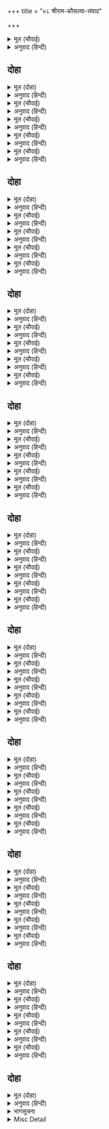 +++
title = "०८ श्रीराम-कौसल्या-संवाद"

+++


<details><summary>मूल (चौपाई)</summary>

अति बिषाद बस लोग लोगाईं।  
गए मातु पहिं रामु गोसाईं॥  
मुख प्रसन्न चित चौगुन चाऊ।  
मिटा सोचु जनि राखै राऊ॥
</details>

<details><summary>अनुवाद (हिन्दी)</summary>

सभी पुरुष और स्त्रियाँ अत्यन्त विषादके वश हो रहे हैं। स्वामी श्रीरामचन्द्रजी माता कौसल्याके पास गये। उनका मुख प्रसन्न है और चित्तमें चौगुना चाव (उत्साह) है। यह सोच मिट गया है कि राजा कहीं रख न लें। [श्रीरामजीको राजतिलककी बात सुनकर विषाद हुआ था कि सब भाइयोंको छोड़कर बड़े भाई मुझको ही राजतिलक क्यों होता है। अब माता कैकेयीकी आज्ञा और पिताकी मौन सम्मति पाकर वह सोच मिट गया।]॥ ४॥
</details>

## दोहा


<details><summary>मूल (दोहा)</summary>

नव गयंदु रघुबीर मनु राजु अलान समान।  
छूट जानि बन गवनु सुनि उर अनंदु अधिकान॥ ५१॥
</details>

<details><summary>अनुवाद (हिन्दी)</summary>

श्रीरामचन्द्रजीका मन नये पकड़े हुए हाथीके समान और राजतिलक उस हाथीके बाँधनेकी काँटेदार लोहेकी बेड़ीके समान है। ‘वन जाना है’ यह सुनकर, अपनेको बन्धनसे छूटा जानकर, उनके हृदयमें आनन्द बढ़ गया है॥ ५१॥
</details>

<details><summary>मूल (चौपाई)</summary>

रघुकुल तिलक जोरि दोउ हाथा।  
मुदित मातु पद नायउ माथा॥  
दीन्हि असीस लाइ उर लीन्हे।  
भूषन बसन निछावरि कीन्हे॥
</details>

<details><summary>अनुवाद (हिन्दी)</summary>

रघुकुलतिलक श्रीरामचन्द्रजीने दोनों हाथ जोड़कर आनन्दके साथ माताके चरणोंमें सिर नवाया। माताने आशीर्वाद दिया, अपने हृदयसे लगा लिया और उनपर गहने तथा कपड़े न्यौछावर किये॥ १॥
</details>

<details><summary>मूल (चौपाई)</summary>

बार बार मुख चुंबति माता।  
नयन नेह जलु पुलकित गाता॥  
गोद राखि पुनि हृदयँ लगाए।  
स्रवत प्रेमरस पयद सुहाए॥
</details>

<details><summary>अनुवाद (हिन्दी)</summary>

माता बार-बार श्रीरामचन्द्रजीका मुख चूम रही हैं। नेत्रोंमें प्रेमका जल भर आया है और सब अङ्ग पुलकित हो गये हैं। श्रीरामको अपनी गोदमें बैठाकर फिर हृदयसे लगा लिया। सुन्दर स्तन प्रेमरस (दूध) बहाने लगे॥ २॥
</details>

<details><summary>मूल (चौपाई)</summary>

प्रेमु प्रमोदु न कछु कहि जाई।  
रंक धनद पदबी जनु पाई॥  
सादर सुंदर बदनु निहारी।  
बोली मधुर बचन महतारी॥
</details>

<details><summary>अनुवाद (हिन्दी)</summary>

उनका प्रेम और महान् आनन्द कुछ कहा नहीं जाता। मानो कंगालने कुबेरका पद पा लिया हो। बड़े आदरके साथ सुन्दर मुख देखकर माता मधुर वचन बोलीं—॥ ३॥
</details>

<details><summary>मूल (चौपाई)</summary>

कहहु तात जननी बलिहारी।  
कबहिं लगन मुद मंगलकारी॥  
सुकृत सील सुख सीवँ सुहाई।  
जनम लाभ कइ अवधि अघाई॥
</details>

<details><summary>अनुवाद (हिन्दी)</summary>

हे तात! माता बलिहारी जाती है, कहो, वह आनन्द-मङ्गलकारी लग्न कब है, जो मेरे पुण्य, शील और सुखकी सुन्दर सीमा है और जन्म लेनेके लाभकी पूर्णतम अवधि है;॥ ४॥
</details>

## दोहा


<details><summary>मूल (दोहा)</summary>

जेहि चाहत नर नारि सब अति आरत एहि भाँति।  
जिमि चातक चातकि तृषित बृष्टि सरद रितु स्वाति॥ ५२॥
</details>

<details><summary>अनुवाद (हिन्दी)</summary>

तथा जिस (लग्न) को सभी स्त्री-पुरुष अत्यन्त व्याकुलतासे इस प्रकार चाहते हैं जिस प्रकार प्याससे चातक और चातकी शरद्-ऋतुके स्वातिनक्षत्रकी वर्षाको चाहते हैं॥ ५२॥
</details>

<details><summary>मूल (चौपाई)</summary>

तात जाउँ बलि बेगि नहाहू।  
जो मन भाव मधुर कछु खाहू॥  
पितु समीप तब जाएहु भैआ।  
भइ बड़ि बार जाइ बलि मैआ॥
</details>

<details><summary>अनुवाद (हिन्दी)</summary>

हे तात! मैं बलैया लेती हूँ, तुम जल्दी नहा लो और जो मन भावे, कुछ मिठाई खा लो। भैया! तब पिताके पास जाना। बहुत देर हो गयी है, माता बलिहारी जाती है॥ १॥
</details>

<details><summary>मूल (चौपाई)</summary>

मातु बचन सुनि अति अनुकूला।  
जनु सनेह सुरतरु के फूला॥  
सुख मकरंद भरे श्रियमूला।  
निरखि राम मनु भवँरु न भूला॥
</details>

<details><summary>अनुवाद (हिन्दी)</summary>

माताके अत्यन्त अनुकूल वचन सुनकर—जो मानो स्नेहरूपी कल्पवृक्षके फूल थे, जो सुखरूपी मकरन्द (पुष्परस) से भरे थे और श्री (राजलक्ष्मी) के मूल थे—ऐसे वचनरूपी फूलोंको देखकर श्रीरामचन्द्रजीका मनरूपी भौंरा उनपर नहीं भूला॥ २॥
</details>

<details><summary>मूल (चौपाई)</summary>

धरम धुरीन धरम गति जानी।  
कहेउ मातु सन अति मृदु बानी॥  
पिताँ दीन्ह मोहि कानन राजू।  
जहँ सब भाँति मोर बड़ काजू॥
</details>

<details><summary>अनुवाद (हिन्दी)</summary>

धर्मधुरीण श्रीरामचन्द्रजीने धर्मकी गतिको जानकर मातासे अत्यन्त कोमल वाणीसे कहा—हे माता! पिताजीने मुझको वनका राज्य दिया है, जहाँ सब प्रकारसे मेरा बड़ा काम बननेवाला है॥ ३॥
</details>

<details><summary>मूल (चौपाई)</summary>

आयसु देहि मुदित मन माता।  
जेहिं मुद मंगल कानन जाता॥  
जनि सनेह बस डरपसि भोरें।  
आनँदु अंब अनुग्रह तोरें॥
</details>

<details><summary>अनुवाद (हिन्दी)</summary>

हे माता! तू प्रसन्न मनसे मुझे आज्ञा दे, जिससे मेरी वनयात्रामें आनन्द-मङ्गल हो। मेरे स्नेहवश भूलकर भी डरना नहीं। हे माता! तेरी कृपासे आनन्द ही होगा॥ ४॥
</details>

## दोहा


<details><summary>मूल (दोहा)</summary>

बरष चारिदस बिपिन बसि करि पितु बचन प्रमान।  
आइ पाय पुनि देखिहउँ मनु जनि करसि मलान॥ ५३॥
</details>

<details><summary>अनुवाद (हिन्दी)</summary>

चौदह वर्ष वनमें रहकर, पिताजीके वचनको प्रमाणित (सत्य) कर, फिर लौटकर तेरे चरणोंका दर्शन करूँगा; तू मनको म्लान (दुःखी) न कर॥ ५३॥
</details>

<details><summary>मूल (चौपाई)</summary>

बचन बिनीत मधुर रघुबर के।  
सर सम लगे मातु उर करके॥  
सहमि सूखि सुनि सीतलि बानी।  
जिमि जवास परें पावस पानी॥
</details>

<details><summary>अनुवाद (हिन्दी)</summary>

रघुकुलमें श्रेष्ठ श्रीरामजीके ये बहुत ही नम्र और मीठे वचन माताके हृदयमें बाणके समान लगे और कसकने लगे। उस शीतल वाणीको सुनकर कौसल्या वैसे ही सहमकर सूख गयीं जैसे बरसातका पानी पड़नेसे जवासा सूख जाता है॥ १॥
</details>

<details><summary>मूल (चौपाई)</summary>

कहि न जाइ कछु हृदय बिषादू।  
मनहुँ मृगी सुनि केहरि नादू॥  
नयन सजल तन थर थर काँपी।  
माजहि खाइ मीन जनु मापी॥
</details>

<details><summary>अनुवाद (हिन्दी)</summary>

हृदयका विषाद कुछ कहा नहीं जाता। मानो सिंहकी गर्जना सुनकर हिरनी विकल हो गयी हो। नेत्रोंमें जल भर आया, शरीर थर-थर काँपने लगा। मानो मछली माँजा (पहली वर्षाका फेन) खाकर बदहवास हो गयी हो!॥ २॥
</details>

<details><summary>मूल (चौपाई)</summary>

धरि धीरजु सुत बदनु निहारी।  
गदगद बचन कहति महतारी॥  
तात पितहि तुम्ह प्रान पिआरे।  
देखि मुदित नित चरित तुम्हारे॥
</details>

<details><summary>अनुवाद (हिन्दी)</summary>

धीरज धरकर, पुत्रका मुख देखकर माता गद्गद वचन कहने लगीं—हे तात! तुम तो पिताको प्राणोंके समान प्रिय हो। तुम्हारे चरित्रोंको देखकर वे नित्य प्रसन्न होते थे॥ ३॥
</details>

<details><summary>मूल (चौपाई)</summary>

राजु देन कहुँ सुभ दिन साधा।  
कहेउ जान बन केहिं अपराधा॥  
तात सुनावहु मोहि निदानू।  
को दिनकर कुल भयउ कृसानू॥
</details>

<details><summary>अनुवाद (हिन्दी)</summary>

राज्य देनेके लिये उन्होंने ही शुभ दिन सोधवाया था। फिर अब किस अपराधसे वन जानेको कहा? हे तात! मुझे इसका कारण सुनाओ! सूर्यवंश [रूपी वन] को जलानेके लिये अग्नि कौन हो गया?॥ ४॥
</details>

## दोहा


<details><summary>मूल (दोहा)</summary>

निरखि राम रुख सचिवसुत कारनु कहेउ बुझाइ।  
सुनि प्रसंगु रहि मूक जिमि दसा बरनि नहिं जाइ॥ ५४॥
</details>

<details><summary>अनुवाद (हिन्दी)</summary>

तब श्रीरामचन्द्रजीका रुख देखकर मन्त्रीके पुत्रने सब कारण समझाकर कहा। उस प्रसंगको सुनकर वे गूँगी-जैसी (चुप) रह गयीं, उनकी दशाका वर्णन नहीं किया जा सकता॥ ५४॥
</details>

<details><summary>मूल (चौपाई)</summary>

राखि न सकइ न कहि सक जाहू।  
दुहूँ भाँति उर दारुन दाहू॥  
लिखत सुधाकर गा लिखि राहू।  
बिधि गति बाम सदा सब काहू॥
</details>

<details><summary>अनुवाद (हिन्दी)</summary>

न रख ही सकती हैं, न यह कह सकती हैं कि वन चले जाओ। दोनों ही प्रकारसे हृदयमें बड़ा भारी सन्ताप हो रहा है। [मनमें सोचती हैं कि देखो—] विधाताकी चाल सदा सबके लिये टेढ़ी होती है। लिखने लगे चन्द्रमा और लिख गया राहु!॥ १॥
</details>

<details><summary>मूल (चौपाई)</summary>

धरम सनेह उभयँ मति घेरी।  
भइ गति साँप छुछुंदरि केरी॥  
राखउँ सुतहि करउँ अनुरोधू।  
धरमु जाइ अरु बंधु बिरोधू॥
</details>

<details><summary>अनुवाद (हिन्दी)</summary>

धर्म और स्नेह दोनोंने कौसल्याजीकी बुद्धिको घेर लिया। उनकी दशा साँप-छछूँदरकी-सी हो गयी। वे सोचने लगीं कि यदि मैं अनुरोध (हठ) करके पुत्रको रख लेती हूँ तो धर्म जाता है और भाइयोंमें विरोध होता है;॥ २॥
</details>

<details><summary>मूल (चौपाई)</summary>

कहउँ जान बन तौ बड़ि हानी।  
संकट सोच बिबस भइ रानी॥  
बहुरि समुझि तिय धरमु सयानी।  
रामु भरतु दोउ सुत सम जानी॥
</details>

<details><summary>अनुवाद (हिन्दी)</summary>

और यदि वन जानेको कहती हूँ तो बड़ी हानि होती है। इस प्रकारके धर्म-संकटमें पड़कर रानी विशेषरूपसे सोचके वश हो गयीं। फिर बुद्धिमती कौसल्याजी स्त्री-धर्म (पातिव्रत-धर्म) को समझकर और राम तथा भरत दोनों पुत्रोंको समान जानकर—॥ ३॥
</details>

<details><summary>मूल (चौपाई)</summary>

सरल सुभाउ राम महतारी।  
बोली बचन धीर धरि भारी॥  
तात जाउँ बलि कीन्हेहु नीका।  
पितु आयसु सब धरमक टीका॥
</details>

<details><summary>अनुवाद (हिन्दी)</summary>

सरल स्वभाववाली श्रीरामचन्द्रजीकी माता बड़ा धीरज धरकर वचन बोलीं—हे तात! मैं बलिहारी जाती हूँ, तुमने अच्छा किया। पिताकी आज्ञाका पालन करना ही सब धर्मोंका शिरोमणि धर्म है॥ ४॥
</details>

## दोहा


<details><summary>मूल (दोहा)</summary>

राजु देन कहि दीन्ह बनु मोहि न सो दुख लेसु।  
तुम्ह बिनु भरतहि भूपतिहि प्रजहि प्रचंड कलेसु॥ ५५॥
</details>

<details><summary>अनुवाद (हिन्दी)</summary>

राज्य देनेको कहकर वन दे दिया, उसका मुझे लेशमात्र भी दुःख नहीं है। [दुःख तो इस बातका है कि] तुम्हारे बिना भरतको, महाराजको और प्रजाको बड़ा भारी क्लेश होगा॥ ५५॥
</details>

<details><summary>मूल (चौपाई)</summary>

जौं केवल पितु आयसु ताता।  
तौ जनि जाहु जानि बड़ि माता॥  
जौं पितु मातु कहेउ बन जाना।  
तौ कानन सत अवध समाना॥
</details>

<details><summary>अनुवाद (हिन्दी)</summary>

हे तात! यदि केवल पिताजीकी ही आज्ञा हो, तो माताको [पितासे] बड़ी जानकर वनको मत जाओ। किन्तु यदि पिता-माता दोनोंने वन जानेको कहा हो, तो वन तुम्हारे लिये सैकड़ों अयोध्याके समान है॥ १॥
</details>

<details><summary>मूल (चौपाई)</summary>

पितु बनदेव मातु बनदेवी।  
खग मृग चरन सरोरुह सेवी॥  
अंतहुँ उचित नृपहि बनबासू।  
बय बिलोकि हियँ होइ हराँसू॥
</details>

<details><summary>अनुवाद (हिन्दी)</summary>

वनके देवता तुम्हारे पिता होंगे और वनदेवियाँ माता होंगी। वहाँके पशु-पक्षी तुम्हारे चरण-कमलोंके सेवक होंगे। राजाके लिये अन्तमें तो वनवास करना उचित ही है। केवल तुम्हारी [सुकुमार] अवस्था देखकर हृदयमें दुःख होता है॥ २॥
</details>

<details><summary>मूल (चौपाई)</summary>

बड़भागी बनु अवध अभागी।  
जो रघुबंसतिलक तुम्ह त्यागी॥  
जौं सुत कहौं संग मोहि लेहू।  
तुम्हरे हृदयँ होइ संदेहू॥
</details>

<details><summary>अनुवाद (हिन्दी)</summary>

हे रघुवंशके तिलक! वन बड़ा भाग्यवान् है और यह अवध अभागी है, जिसे तुमने त्याग दिया। हे पुत्र! यदि मैं कहूँ कि मुझे भी साथ ले चलो तो तुम्हारे हृदयमें सन्देह होगा [कि माता इसी बहाने मुझे रोकना चाहती हैं]॥ ३॥
</details>

<details><summary>मूल (चौपाई)</summary>

पूत परम प्रिय तुम्ह सबही के।  
प्रान प्रान के जीवन जी के॥  
ते तुम्ह कहहु मातु बन जाऊँ।  
मैं सुनि बचन बैठि पछिताऊँ॥
</details>

<details><summary>अनुवाद (हिन्दी)</summary>

हे पुत्र! तुम सभीके परम प्रिय हो। प्राणोंके प्राण और हृदयके जीवन हो। वही (प्राणाधार) तुम कहते हो कि माता! मैं वनको जाऊँ और मैं तुम्हारे वचनोंको सुनकर बैठी पछताती हूँ!॥ ४॥
</details>

## दोहा


<details><summary>मूल (दोहा)</summary>

यह बिचारि नहिं करउँ हठ झूठ सनेहु बढ़ाइ।  
मानि मातु कर नात बलि सुरति बिसरि जनि जाइ॥ ५६॥
</details>

<details><summary>अनुवाद (हिन्दी)</summary>

यह सोचकर झूठा स्नेह बढ़ाकर मैं हठ नहीं करती। बेटा! मैं बलैया लेती हूँ, माताका नाता मानकर मेरी सुध भूल न जाना॥ ५६॥
</details>

<details><summary>मूल (चौपाई)</summary>

देव पितर सब तुम्हहि गोसाईं।  
राखहुँ पलक नयन की नाईं॥  
अवधि अंबु प्रिय परिजन मीना।  
तुम्ह करुनाकर धरम धुरीना॥
</details>

<details><summary>अनुवाद (हिन्दी)</summary>

हे गोसाईं! सब देव और पितर तुम्हारी वैसे ही रक्षा करें, जैसे पलकें आँखोंकी रक्षा करती हैं। तुम्हारे वनवासकी अवधि (चौदह वर्ष) जल है, प्रियजन और कुटुम्बी मछली हैं। तुम दयाकी खान और धर्मकी धुरीको धारण करनेवाले हो॥ १॥
</details>

<details><summary>मूल (चौपाई)</summary>

अस बिचारि सोइ करहु उपाई।  
सबहि जिअत जेहिं भेंटहु आई॥  
जाहु सुखेन बनहि बलि जाऊँ।  
करि अनाथ जन परिजन गाऊँ॥
</details>

<details><summary>अनुवाद (हिन्दी)</summary>

ऐसा विचारकर वही उपाय करना जिसमें सबके जीते-जी तुम आ मिलो। मैं बलिहारी जाती हूँ, तुम सेवकों, परिवारवालों और नगरभरको अनाथ करके सुखपूर्वक वनको जाओ॥ २॥
</details>

<details><summary>मूल (चौपाई)</summary>

सब कर आजु सुकृत फल बीता।  
भयउ कराल कालु बिपरीता॥  
बहुबिधि बिलपि चरन लपटानी।  
परम अभागिनि आपुहि जानी॥
</details>

<details><summary>अनुवाद (हिन्दी)</summary>

आज सबके पुण्योंका फल पूरा हो गया! कठिन काल हमारे विपरीत हो गया। [इस प्रकार] बहुत विलाप करके और अपनेको परम अभागिनी जानकर माता श्रीरामचन्द्रजीके चरणोंमें लिपट गयीं॥ ३॥
</details>

<details><summary>मूल (चौपाई)</summary>

दारुन दुसह दाहु उर ब्यापा।  
बरनि न जाहिं बिलाप कलापा॥  
राम उठाइ मातु उर लाई।  
कहि मृदु बचन बहुरि समुझाई॥
</details>

<details><summary>अनुवाद (हिन्दी)</summary>

हृदयमें भयानक दुःसह संताप छा गया। उस समयके बहुविध विलापका वर्णन नहीं किया जा सकता। श्रीरामचन्द्रजीने माताको उठाकर हृदयसे लगा लिया और फिर कोमल वचन कहकर उन्हें समझाया॥ ४॥
</details>

## दोहा


<details><summary>मूल (दोहा)</summary>

समाचार तेहि समय सुनि सीय उठी अकुलाइ।  
जाइ सासु पद कमल जुग बंदि बैठि सिरु नाइ॥ ५७॥
</details>

<details><summary>अनुवाद (हिन्दी)</summary>

उसी समय यह समाचार सुनकर सीताजी अकुला उठीं और सासके पास जाकर उनके दोनों चरणकमलोंकी वन्दना कर सिर नीचा करके बैठ गयीं॥ ५७॥
</details>

<details><summary>मूल (चौपाई)</summary>

दीन्हि असीस सासु मृदु बानी।  
अति सुकुमारि देखि अकुलानी॥  
बैठि नमितमुख सोचति सीता।  
रूप रासि पति प्रेम पुनीता॥
</details>

<details><summary>अनुवाद (हिन्दी)</summary>

सासने कोमल वाणीसे आशीर्वाद दिया। वे सीताजीको अत्यन्त सुकुमारी देखकर व्याकुल हो उठीं। रूपकी राशि और पतिके साथ पवित्र प्रेम करनेवाली सीताजी नीचा मुख किये बैठी सोच रही हैं॥ १॥
</details>

<details><summary>मूल (चौपाई)</summary>

चलन चहत बन जीवननाथू।  
केहि सुकृती सन होइहि साथू॥  
की तनु प्रान कि केवल प्राना।  
बिधि करतबु कछु जाइ न जाना॥
</details>

<details><summary>अनुवाद (हिन्दी)</summary>

जीवननाथ (प्राणनाथ) वनको चलना चाहते हैं। देखें किस पुण्यवान् से उनका साथ होगा—शरीर और प्राण दोनों साथ जायँगे या केवल प्राणहीसे इनका साथ होगा? विधाताकी करनी कुछ जानी नहीं जाती॥ २॥
</details>

<details><summary>मूल (चौपाई)</summary>

चारु चरन नख लेखति धरनी।  
नूपुर मुखर मधुर कबि बरनी॥  
मनहुँ प्रेम बस बिनती करहीं।  
हमहि सीय पद जनि परिहरहीं॥
</details>

<details><summary>अनुवाद (हिन्दी)</summary>

सीताजी अपने सुन्दर चरणोंके नखोंसे धरती कुरेद रही हैं। ऐसा करते समय नूपुरोंका जो मधुर शब्द हो रहा है, कवि उसका इस प्रकार वर्णन करते हैं कि मानो प्रेमके वश होकर नूपुर यह विनती कर रहे हैं कि सीताजीके चरण कभी हमारा त्याग न करें॥ ३॥
</details>

<details><summary>मूल (चौपाई)</summary>

मंजु बिलोचन मोचति बारी।  
बोली देखि राम महतारी॥  
तात सुनहु सिय अति सुकुमारी।  
सास ससुर परिजनहि पिआरी॥
</details>

<details><summary>अनुवाद (हिन्दी)</summary>

सीताजी सुन्दर नेत्रोंसे जल बहा रही हैं। उनकी यह दशा देखकर श्रीरामजीकी माता कौसल्याजी बोलीं—हे तात! सुनो, सीता अत्यन्त ही सुकुमारी हैं तथा सास, ससुर और कुटुम्बी सभीको प्यारी हैं॥ ४॥
</details>

## दोहा


<details><summary>मूल (दोहा)</summary>

पिता जनक भूपाल मनि ससुर भानुकुल भानु।  
पति रबिकुल कैरव बिपिन बिधु गुन रूप निधानु॥ ५८॥
</details>

<details><summary>अनुवाद (हिन्दी)</summary>

इनके पिता जनकजी राजाओंके शिरोमणि हैं; ससुर सूर्यकुलके सूर्य हैं और पति सूर्यकुलरूपी कुमुदवनको खिलानेवाले चन्द्रमा तथा गुण और रूपके भण्डार हैं॥ ५८॥
</details>

<details><summary>मूल (चौपाई)</summary>

मैं पुनि पुत्रबधू प्रिय पाई।  
रूप रासि गुन सील सुहाई॥  
नयन पुतरि करि प्रीति बढ़ाई।  
राखेउँ प्रान जानकिहिं लाई॥
</details>

<details><summary>अनुवाद (हिन्दी)</summary>

फिर मैंने रूपकी राशि, सुन्दर गुण और शीलवाली प्यारी पुत्रवधू पायी है। मैंने इन (जानकी)को आँखोंकी पुतली बनाकर इनसे प्रेम बढ़ाया है और अपने प्राण इनमें लगा रखे हैं॥ १॥
</details>

<details><summary>मूल (चौपाई)</summary>

कलपबेलि जिमि बहुबिधि लाली।  
सींचि सनेह सलिल प्रतिपाली॥  
फूलत फलत भयउ बिधि बामा।  
जानि न जाइ काह परिनामा॥
</details>

<details><summary>अनुवाद (हिन्दी)</summary>

इन्हें कल्पलताके समान मैंने बहुत तरहसे बड़े लाड़-चावके साथ स्नेहरूपी जलसे सींचकर पाला है। अब इस लताके फूलने-फलनेके समय विधाता वाम हो गये। कुछ जाना नहीं जाता कि इसका क्या परिणाम होगा॥ २॥
</details>

<details><summary>मूल (चौपाई)</summary>

पलँग पीठ तजि गोद हिंडोरा।  
सियँ न दीन्ह पगु अवनि कठोरा॥  
जिअनमूरि जिमि जोगवत रहऊँ।  
दीप बाति नहिं टारन कहऊँ॥
</details>

<details><summary>अनुवाद (हिन्दी)</summary>

सीताने पर्यङ्कपृष्ठ (पलंगके ऊपर), गोद और हिंडोलेको छोड़कर कठोर पृथ्वीपर कभी पैर नहीं रखा। मैं सदा सञ्जीवनी जड़ीके समान [सावधानीसे] इनकी रखवाली करती रही हूँ! कभी दीपककी बत्ती हटानेको भी नहीं कहती॥ ३॥
</details>

<details><summary>मूल (चौपाई)</summary>

सोइ सिय चलन चहति बन साथा।  
आयसु काह होइ रघुनाथा॥  
चंद किरन रस रसिक चकोरी।  
रबि रुख नयन सकइ किमि जोरी॥
</details>

<details><summary>अनुवाद (हिन्दी)</summary>

वही सीता अब तुम्हारे साथ वन चलना चाहती है। हे रघुनाथ! उसे क्या आज्ञा होती है? चन्द्रमाकी किरणोंका रस (अमृत) चाहनेवाली चकोरी सूर्यकी ओर आँख किस तरह मिला सकती है॥ ४॥
</details>

## दोहा


<details><summary>मूल (दोहा)</summary>

करि केहरि निसिचर चरहिं दुष्ट जंतु बन भूरि।  
बिष बाटिकाँ कि सोह सुत सुभग सजीवनि मूरि॥ ५९॥
</details>

<details><summary>अनुवाद (हिन्दी)</summary>

हाथी, सिंह, राक्षस आदि अनेक दुष्ट जीव-जन्तु वनमें विचरते रहते हैं। हे पुत्र! क्या विषकी वाटिकामें सुन्दर सञ्जीवनी बूटी शोभा पा सकती है?॥ ५९॥
</details>

<details><summary>मूल (चौपाई)</summary>

बन हित कोल किरात किसोरी।  
रचीं बिरंचि बिषय सुख भोरी॥  
पाहन कृमि जिमि कठिन सुभाऊ।  
तिन्हहि कलेसु न कानन काऊ॥
</details>

<details><summary>अनुवाद (हिन्दी)</summary>

वनके लिये तो ब्रह्माजीने विषयसुखको न जाननेवाली कोल और भीलोंकी लड़कियोंको रचा है, जिनका पत्थरके कीड़े-जैसा कठोर स्वभाव है। उन्हें वनमें कभी क्लेश नहीं होता॥ १॥
</details>

<details><summary>मूल (चौपाई)</summary>

कै तापस तिय कानन जोगू।  
जिन्ह तप हेतु तजा सब भोगू॥  
सिय बन बसिहि तात केहि भाँती।  
चित्रलिखित कपि देखि डेराती॥
</details>

<details><summary>अनुवाद (हिन्दी)</summary>

अथवा तपस्वियोंकी स्त्रियाँ वनमें रहने योग्य हैं, जिन्होंने तपस्याके लिये सब भोग तज दिये हैं। हे पुत्र! जो तसवीरके बन्दरको देखकर डर जाती हैं वे सीता वनमें किस तरह रह सकेंगी?॥ २॥
</details>

<details><summary>मूल (चौपाई)</summary>

सुरसर सुभग बनज बन चारी।  
डाबर जोगु कि हंसकुमारी॥  
अस बिचारि जस आयसु होई।  
मैं सिख देउँ जानकिहि सोई॥
</details>

<details><summary>अनुवाद (हिन्दी)</summary>

देवसरोवरके कमलवनमें विचरण करनेवाली हंसिनी क्या गड़ैयों (तलैयों) में रहनेके योग्य है? ऐसा विचारकर जैसी तुम्हारी आज्ञा हो, मैं जानकीको वैसी ही शिक्षा दूँ॥ ३॥
</details>

<details><summary>मूल (चौपाई)</summary>

जौं सिय भवन रहै कह अंबा।  
मोहि कहँ होइ बहुत अवलंबा॥  
सुनि रघुबीर मातु प्रिय बानी।  
सील सनेह सुधाँ जनु सानी॥
</details>

<details><summary>अनुवाद (हिन्दी)</summary>

माता कहती हैं—यदि सीता घरमें रहें तो मुझको बहुत सहारा हो जाय। श्रीरामचन्द्रजीने माताकी प्रिय वाणी सुनकर, जो मानो शील और स्नेहरूपी अमृतसे सनी हुई थी,॥ ४॥
</details>

## दोहा


<details><summary>मूल (दोहा)</summary>

कहि प्रिय बचन बिबेकमय कीन्हि मातु परितोष।  
लगे प्रबोधन जानकिहि प्रगटि बिपिन गुन दोष॥ ६०॥
</details>

<details><summary>अनुवाद (हिन्दी)</summary>

विवेकमय प्रिय वचन कहकर माताको सन्तुष्ट किया। फिर वनके गुण-दोष प्रकट करके वे जानकीजीको समझाने लगे॥ ६०॥
</details>

<details><summary>भागसूचना</summary>

मासपारायण, चौदहवाँ विश्राम
</details>

<details><summary>Misc Detail</summary>


</details>
